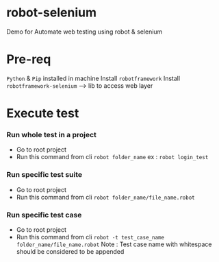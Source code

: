 # robot-selenium
Demo for Automate web testing using robot & selenium

# Pre-req
``Python`` & ``Pip`` installed in machine
Install ``robotframework``
Install ``robotframework-selenium`` --> lib to access web layer

# Execute test
### Run whole test in a project
* Go to root project
* Run this command from cli ``robot folder_name`` ex : ``robot login_test``
### Run specific test suite
* Go to root project
* Run this command from cli ``robot folder_name/file_name.robot``
### Run specific test case
* Go to root project
* Run this command from cli ``robot -t test_case_name folder_name/file_name.robot`` Note : Test case name with whitespace should be considered to be appended
